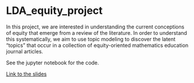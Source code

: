 # LDA_equity_project

In this project, we are interested in understanding the current conceptions of equity that emerge from a review of the literature.
In order to understand this systematically, we aim to use topic modeling to discover the latent “topics” that occur in a collection of equity-oriented mathematics education journal articles.

See the jupyter notebook for the code.


[Link to the slides](https://docs.google.com/presentation/d/1AHc1ZFFM6dDsZrV9p5GZmLHYUcog2VZzFExEeiVRiZE/edit?usp=drivesdk)
